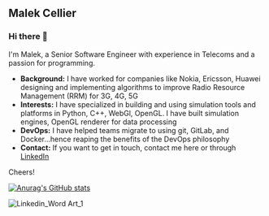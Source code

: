 ## Malek Cellier

### Hi there 👋

I'm Malek, a Senior Software Engineer with experience in Telecoms and a passion for programming.

- **Background:** I have worked for companies like Nokia, Ericsson, Huawei designing and implementing algorithms to improve Radio Resource Management (RRM) for 3G, 4G, 5G
- **Interests:** I have specialized in building and using simulation tools and platforms in Python, C++, WebGl, OpenGL. I have built simulation engines, OpenGL renderer for data processing
- **DevOps:** I have helped teams migrate to using git, GitLab, and Docker...hence reaping the benefits of the DevOps philosophy
- **Contact:** If you want to get in touch, contact me here or through [LinkedIn](https://www.linkedin.com/in/malekcellier)

Cheers!

[![Anurag's GitHub stats](https://github-readme-stats.vercel.app/api?username=malekcellier)](https://github.com/malekcellier/github-readme-stats)

![Linkedin_Word Art_1](https://github.com/malekcellier/malekcellier/assets/3883114/cfb61fb8-e7c1-4b72-80b6-f3644279b8ae)

<!--
**malekcellier/malekcellier** is a ✨ _special_ ✨ repository because its `README.md` (this file) appears on your GitHub profile.

Here are some ideas to get you started:

- 🔭 I’m currently working on ...
- 🌱 I’m currently learning ...
- 👯 I’m looking to collaborate on ...
- 🤔 I’m looking for help with ...
- 💬 Ask me about ...
- 📫 How to reach me: ...
- 😄 Pronouns: ...
- ⚡ Fun fact: ...
-->
